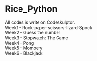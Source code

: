 # Rice_Python
All codes is write on Codeskulptor.    
Week1 - Rock-paper-scissors-lizard-Spock  
Week2 - Guess the number   
Week3 - Stopwatch: The Game   
Week4 - Pong  
Week5 - Momoery   
Week6 - Blackjack



